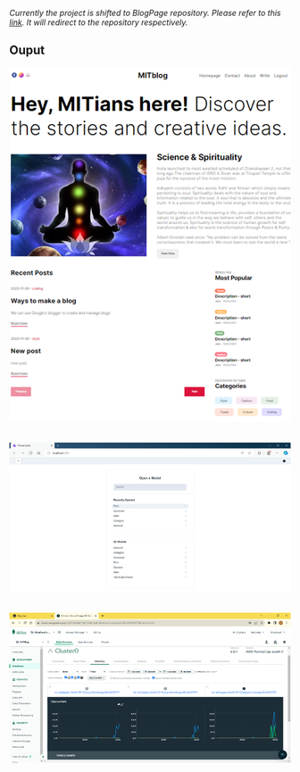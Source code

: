 *Currently the project is shifted to BlogPage repository. Please refer to this [link](https://github.com/shtgl/BlogPage). It will redirect to the repository respectively.*

## Ouput
<div align="center">
  <img src="public/week60.png">
</div><br><br>
<div align="center">
  <img src="public/week61.png">
</div><br><br>
<div align="center">
  <img src="public/week62.png">
</div>